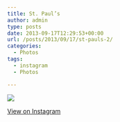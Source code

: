```yaml
---
title: St. Paul’s
author: admin
type: posts
date: 2013-09-17T12:29:53+00:00
url: /posts/2013/09/17/st-pauls-2/
categories:
  - Photos
tags:
  - instagram
  - Photos

---
```

<img src="https://lobban.org/wordpress//HLIC/4e87994a6618e5bd81a8da424b111519.jpg" class="instagram-image" />

<p class="view-instagram">
  <a href="http://instagram.com/p/eXGL-Iqlt3/">View on Instagram</a>
</p>